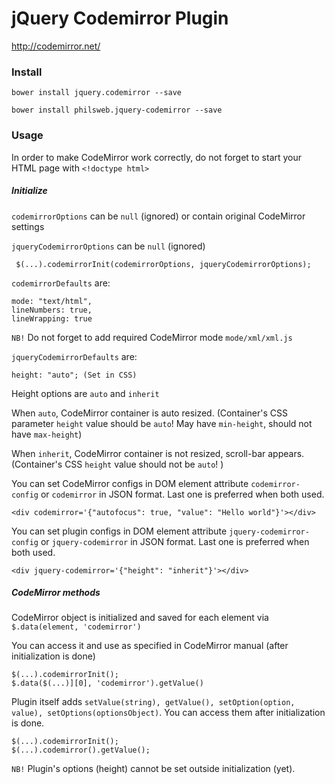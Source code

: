 # jQuery Codemirror Plugin

http://codemirror.net/

### Install

`bower install jquery.codemirror --save`

`bower install philsweb.jquery-codemirror --save`

### Usage

In order to make CodeMirror work correctly, do not forget to start your HTML page with `<!doctype html>`

##### Initialize

`codemirrorOptions` can be `null` (ignored) or contain original CodeMirror settings

`jqueryCodemirrorOptions` can be `null` (ignored)

```
 $(...).codemirrorInit(codemirrorOptions, jqueryCodemirrorOptions);
```

`codemirrorDefaults` are:

```
mode: "text/html",
lineNumbers: true,
lineWrapping: true
```

`NB!` Do not forget to add required CodeMirror mode `mode/xml/xml.js`

`jqueryCodemirrorDefaults` are:

```
height: "auto"; (Set in CSS)
```

Height options are `auto` and `inherit`

When `auto`, CodeMirror container is auto resized. (Container's CSS parameter `height` value should be `auto`! May have `min-height`, should not have `max-height`)

When `inherit`, CodeMirror container is not resized, scroll-bar appears. (Container's CSS `height` value should not be `auto`! )


You can set CodeMirror configs in DOM element attribute `codemirror-config` or `codemirror` in JSON format. Last one is preferred when both used.

``` 
<div codemirror='{"autofocus": true, "value": "Hello world"}'></div>
```

You can set plugin configs in DOM element attribute `jquery-codemirror-config` or `jquery-codemirror` in JSON format. Last one is preferred when both used.

``` 
<div jquery-codemirror='{"height": "inherit"}'></div>
```

##### CodeMirror methods

CodeMirror object is initialized and saved for each element via `$.data(element, 'codemirror')`

You can access it and use as specified in CodeMirror manual (after initialization is done)

```
$(...).codemirrorInit();
$.data($(...)][0], 'codemirror').getValue()
```

Plugin itself adds `setValue(string), getValue(), setOption(option, value), setOptions(optionsObject)`. You can access them after initialization is done.

``` 
$(...).codemirrorInit();
$(...).codemirror().getValue();
```

`NB!` Plugin's options (height) cannot be set outside initialization (yet). 
